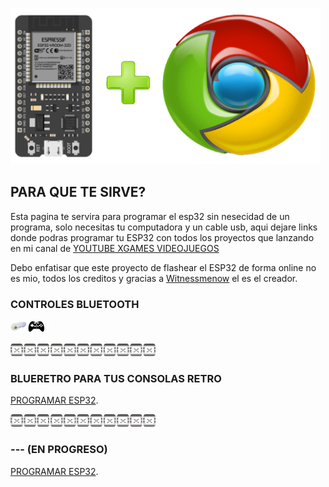 <img src="imagenes/ESP32+c.png"
height="250">



## PARA QUE TE SIRVE?

Esta pagina te servira para programar el esp32 sin nesecidad de un programa, solo necesitas tu computadora y un cable usb, aqui dejare links donde podras programar tu ESP32 con todos los proyectos que lanzando en mi canal de [YOUTUBE XGAMES VIDEOJUEGOS](https://www.youtube.com/channel/UCusIoB_4vKBwBtdc81PolUw)

Debo enfatisar que este proyecto de flashear el ESP32 de forma online no es mio, todos los creditos y gracias a [Witnessmenow](https://github.com/witnessmenow/ESP-Web-Tools-Tutorial) el es el creador.


### CONTROLES BLUETOOTH

<img src="imagenes/LOGO CONTROLES.png"
height="20">

<img src="imagenes/dividir.jpg"
height="20">

### BLUERETRO PARA TUS CONSOLAS RETRO

[PROGRAMAR ESP32](blueretro.md).


<img src="imagenes/dividir.jpg"
height="20">

### --- (EN PROGRESO)

[PROGRAMAR ESP32](cartnes.md).


